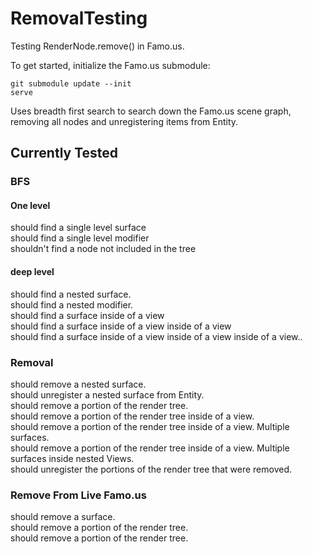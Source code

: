 RemovalTesting
==============
Testing RenderNode.remove() in Famo.us.

To get started, initialize the Famo.us submodule:

```
git submodule update --init
serve 
```

Uses breadth first search to search down the Famo.us scene graph, removing all nodes and unregistering items from Entity. 

## Currently Tested
### BFS
#### One level
should find a single level surface  
should find a single level modifier   
shouldn't find a node not included in the tree   

#### deep level
should find a nested surface.   
should find a nested modifier.   
should find a surface inside of a view   
should find a surface inside of a view inside of a view    
should find a surface inside of a view inside of a view inside of a view..   

### Removal
should remove a nested surface.   
should unregister a nested surface from Entity.   
should remove a portion of the render tree.   
should remove a portion of the render tree inside of a view.   
should remove a portion of the render tree inside of a view. Multiple surfaces.   
should remove a portion of the render tree inside of a view. Multiple surfaces inside nested Views.   
should unregister the portions of the render tree that were removed.   

### Remove From Live Famo.us
should remove a surface.  
should remove a portion of the render tree.   
should remove a portion of the render tree.
